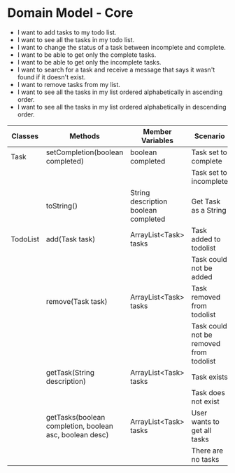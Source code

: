 # Domain Model - Core

- I want to add tasks to my todo list.
- I want to see all the tasks in my todo list.
- I want to change the status of a task between incomplete and complete.
- I want to be able to get only the complete tasks.
- I want to be able to get only the incomplete tasks.
- I want to search for a task and receive a message that says it wasn't found if it doesn't exist.
- I want to remove tasks from my list.
- I want to see all the tasks in my list ordered alphabetically in ascending order.
- I want to see all the tasks in my list ordered alphabetically in descending order.

| Classes  | Methods                                                 | Member Variables                         | Scenario                                | Outputs / Return Value |
|----------|---------------------------------------------------------|------------------------------------------|-----------------------------------------|------------------------|
| Task     | setCompletion(boolean completed)                        | boolean completed                        | Task set to complete                    | True                   |
|          |                                                         |                                          | Task set to incomplete                  | False                  |
|          | toString()                                              | String description<br/>boolean completed | Get Task as a String                    | String                 |
| TodoList | add(Task task)                                          | ArrayList\<Task> tasks                   | Task added to todolist                  | True                   |
|          |                                                         |                                          | Task could not be added                 | False                  |
|          | remove(Task task)                                       | ArrayList\<Task> tasks                   | Task removed from todolist              | True                   |
|          |                                                         |                                          | Task could not be removed from todolist | False                  |
|          | getTask(String description)                             | ArrayList\<Task> tasks                   | Task exists                             | Task                   |
|          |                                                         |                                          | Task does not exist                     | null                   |
|          | getTasks(boolean completion, boolean asc, boolean desc) | ArrayList\<Task> tasks                   | User wants to get all tasks             | ArrayList\<Task>       |
|          |                                                         |                                          | There are no tasks                      | null                   |
